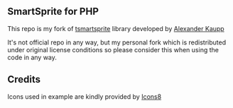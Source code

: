 SmartSprite for PHP
-------------------

This repo is my fork of [tsmartsprite](http://tanila.de/smartsprite) library
developed by [Alexander Kaupp](http://tanila.org)

It's not official repo in any way, but my personal fork which is redistributed
under original license conditions so please consider this when using the code
in any way.

Credits
-------

Icons used in example are kindly provided by [Icons8](http://icons8.com/)
